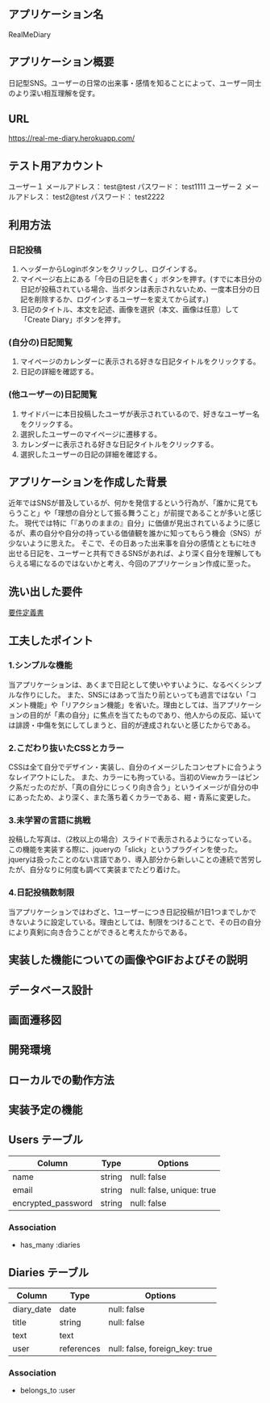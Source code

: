 ## アプリケーション名
RealMeDiary


## アプリケーション概要
日記型SNS。ユーザーの日常の出来事・感情を知ることによって、ユーザー同士のより深い相互理解を促す。


## URL
https://real-me-diary.herokuapp.com/


## テスト用アカウント
ユーザー１
  メールアドレス： test@test
  パスワード： test1111
ユーザー２
  メールアドレス： test2@test
  パスワード： test2222


## 利用方法
### 日記投稿
1. ヘッダーからLoginボタンをクリックし、ログインする。
2. マイページ右上にある「今日の日記を書く」ボタンを押す。(すでに本日分の日記が投稿されている場合、当ボタンは表示されないため、一度本日分の日記を削除するか、ログインするユーザーを変えてから試す。)
3. 日記のタイトル、本文を記述、画像を選択（本文、画像は任意）して「Create Diary」ボタンを押す。

### (自分の)日記閲覧
1. マイページのカレンダーに表示される好きな日記タイトルをクリックする。
2. 日記の詳細を確認する。

### (他ユーザーの)日記閲覧
1. サイドバーに本日投稿したユーザが表示されているので、好きなユーザー名をクリックする。
2. 選択したユーザーのマイページに遷移する。
3. カレンダーに表示される好きな日記タイトルをクリックする。
4. 選択したユーザーの日記の詳細を確認する。


## アプリケーションを作成した背景
近年ではSNSが普及しているが、何かを発信するという行為が、「誰かに見てもらうこと」や「理想の自分として振る舞うこと」が前提であることが多いと感じた。
現代では特に「『ありのままの』自分」に価値が見出されているように感じるが、素の自分や自分の持っている価値観を誰かに知ってもらう機会（SNS）が少ないように思えた。
そこで、その日あった出来事を自分の感情とともに吐き出せる日記を、ユーザーと共有できるSNSがあれば、より深く自分を理解してもらえる場になるのではないかと考え、今回のアプリケーション作成に至った。


## 洗い出した要件
[要件定義書](https://docs.google.com/spreadsheets/d/1r8MrsteqoSO0UMeNvA7wgTqUBIUbTld09I_NURJrco4/edit#gid=982722306)


## 工夫したポイント
### 1.シンプルな機能
当アプリケーションは、あくまで日記として使いやすいように、なるべくシンプルな作りにした。
また、SNSにはあって当たり前といっても過言ではない「コメント機能」や「リアクション機能」を省いた。理由としては、当アプリケーションの目的が「素の自分」に焦点を当てたものであり、他人からの反応、延いては誹謗・中傷を気にしてしまうと、目的が達成されないと感じたからである。
### 2.こだわり抜いたCSSとカラー
CSSは全て自分でデザイン・実装し、自分のイメージしたコンセプトに合うようなレイアウトにした。
また、カラーにも拘っている。当初のViewカラーはピンク系だったのだが、「真の自分にじっくり向き合う」というイメージが自分の中にあったため、より深く、また落ち着くカラーである、紺・青系に変更した。
### 3.未学習の言語に挑戦
投稿した写真は、（2枚以上の場合）スライドで表示されるようになっている。この機能を実装する際に、jqueryの「slick」というプラグインを使った。jqueryは扱ったことのない言語であり、導入部分から新しいことの連続で苦労したが、自分なりに何度も調べて実装までたどり着けた。
### 4.日記投稿数制限
当アプリケーションではわざと、1ユーザーにつき日記投稿が1日1つまでしかできないように設定している。理由としては、制限をつけることで、その日の自分により真剣に向き合うことができると考えたからである。




## 実装した機能についての画像やGIFおよびその説明
## データベース設計
## 画面遷移図
## 開発環境
## ローカルでの動作方法
## 実装予定の機能





















## Users テーブル
| Column             | Type   | Options                   |
| -------------------|--------|---------------------------|
| name               | string | null: false               |
| email              | string | null: false, unique: true |
| encrypted_password | string | null: false               |

### Association
- has_many :diaries



## Diaries テーブル
| Column     | Type       | Options                        |
| -----------|------------|--------------------------------|
| diary_date | date       | null: false                    |
| title      | string     | null: false                    |
| text       | text       |                                |
| user       | references | null: false, foreign_key: true |

### Association
- belongs_to :user
